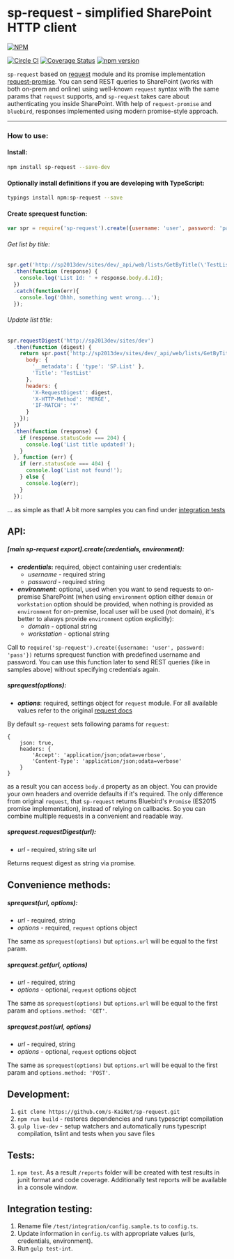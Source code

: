 # sp-request - simplified SharePoint HTTP client
[![NPM](https://nodei.co/npm/sp-request.png?mini=true)](https://nodei.co/npm/sp-request/)

[![Circle CI](https://circleci.com/gh/s-KaiNet/sp-request/tree/master.svg?style=shield&circle-token=c550cd1b34315e710c5e751dd4cffe5cb8e694fe)](https://circleci.com/gh/s-KaiNet/sp-request/tree/master)
[![Coverage Status](https://coveralls.io/repos/github/s-KaiNet/sp-request/badge.svg?branch=master)](https://coveralls.io/github/s-KaiNet/sp-request?branch=master)
[![npm version](https://badge.fury.io/js/sp-request.svg)](https://badge.fury.io/js/sp-request)

 `sp-request` based on [request](https://github.com/request/request) module and its promise implementation [request-promise](https://github.com/request/request-promise). You can send REST queries to SharePoint (works with both on-prem and online) using well-known `request` syntax with the same params that `request` supports, and `sp-request` takes care about authenticating you inside SharePoint. With help of `request-promise` and `bluebird`, responses implemented using modern promise-style approach.

---

### How to use:
#### Install:
```bash
npm install sp-request --save-dev
```
#### Optionally install definitions if you are developing with TypeScript:
```bash
typings install npm:sp-request --save
```
#### Create sprequest function:
```javascript
var spr = require('sp-request').create({username: 'user', password: 'pass'});
```
###### Get list by title:
```javascript
spr.get('http://sp2013dev/sites/dev/_api/web/lists/GetByTitle(\'TestList\')')
  .then(function (response) {
    console.log('List Id: ' + response.body.d.Id);
  })
  .catch(function(err){
    console.log('Ohhh, something went wrong...');
  });
```
###### Update list title:
```javascript
spr.requestDigest('http://sp2013dev/sites/dev')
  .then(function (digest) {
    return spr.post('http://sp2013dev/sites/dev/_api/web/lists/GetByTitle(\'TestList\')', {
      body: {
        '__metadata': { 'type': 'SP.List' },
        'Title': 'TestList'
      },
      headers: {
        'X-RequestDigest': digest,
        'X-HTTP-Method': 'MERGE',
        'IF-MATCH': '*'
      }
    });
  })
  .then(function (response) {
    if (response.statusCode === 204) {
      console.log('List title updated!');
    }
  }, function (err) {
    if (err.statusCode === 404) {
      console.log('List not found!');
    } else {
      console.log(err);
    }
  });
```
... as simple as that! A bit more samples you can find under [integration tests](https://github.com/s-KaiNet/sp-request/blob/master/test/integration/integration.spec.ts)

## API:
##### [main sp-request export].create(credentials, environment):
 - **_credentials_:** required, object containing user credentials:
   - _username_ - required string
   - _password_ - required string
 - **_environment_**: optional, used when you want to send requests to on-premise SharePoint (when using `environment` option either `domain` or `workstation` option should be provided, when nothing is provided as `environment` for on-premise, local user will be used (not domain), it's better to always provide `environment` option explicitly):
   - _domain_ - optional string
   - _workstation_ - optional string

Call to `require('sp-request').create({username: 'user', password: 'pass'})` returns sprequest function with predefined username and password. You can use this function later to send REST queries (like in samples above) without specifying credentials again.
##### sprequest(options):
 - **_options_**: required, settings object for `request` module. For all available values refer to the original [request docs](https://github.com/request/request#requestoptions-callback)

By default `sp-request` sets following params for `request`:
```
{
    json: true,
    headers: {
        'Accept': 'application/json;odata=verbose',
        'Content-Type': 'application/json;odata=verbose'
    }
}
```
as a result you can access `body.d` property as an object. You can provide your own headers and override defaults if it's required.
The only difference from original `request`, that `sp-request` returns Bluebird's `Promise` (ES2015 promise implementation), instead of relying on callbacks. So you can combine multiple requests in a convenient and readable way.
##### sprequest.requestDigest(url):
 - _url_ - required, string site url

Returns request digest as string via promise.
## Convenience methods:
##### sprequest(url, options):
 - _url_ - required, string
 - _options_ - required, `request` options object

The same as `sprequest(options)` but `options.url` will be equal to the first param.
##### sprequest.get(url, options)
 - _url_ - required, string
 - _options_ - optional, `request` options object

The same as `sprequest(options)` but `options.url` will be equal to the first param and `options.method: 'GET'`.
##### sprequest.post(url, options)
 - _url_ - required, string
 - _options_ - optional, `request` options object

The same as `sprequest(options)` but `options.url` will be equal to the first param and `options.method: 'POST'`.

## Development:
1. `git clone https://github.com/s-KaiNet/sp-request.git`
2. `npm run build` - restores dependencies and runs typescript compilation
3. `gulp live-dev` - setup watchers and automatically runs typescript compilation, tslint and tests when you save files

## Tests:
1. `npm test`. As a result `/reports` folder will be created with test results in junit format and code coverage. Additionally test reports will be available in a console window.

## Integration testing:
1. Rename file `/test/integration/config.sample.ts` to `config.ts`.
2. Update information in `config.ts` with appropriate values (urls, credentials, environment).
3. Run `gulp test-int`.